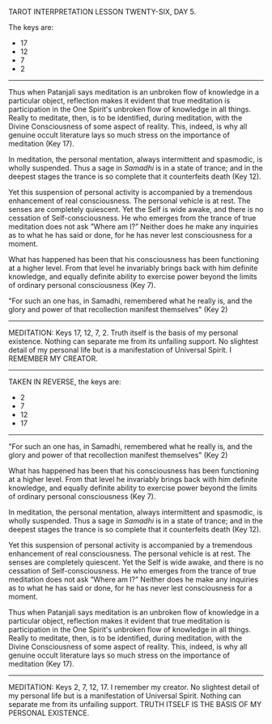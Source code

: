 TAROT INTERPRETATION
LESSON TWENTY-SIX, DAY 5.

The keys are:

- 17
- 12
-  7
-  2

---

Thus when Patanjali says meditation is an unbroken flow of knowledge in a particular object, reflection makes it evident that true meditation is participation in the One Spirit's unbroken flow of knowledge in all things. Really to meditate, then, is to be identified, during meditation, with the Divine Consciousness of some aspect of reality. This, indeed, is why all genuine occult literature lays so much stress on the importance of meditation (Key 17).

In meditation, the personal mentation, always intermittent and spasmodic, is wholly suspended. Thus a sage in *Samadhi* is in a state of trance; and in the deepest stages the trance is so complete that it counterfeits death (Key 12).

Yet this suspension of personal activity is accompanied by a tremendous enhancement of real consciousness. The personal vehicle is at rest. The senses are completely quiescent. Yet the Self is wide awake, and there is no cessation of Self-consciousness. He who emerges from the trance of true meditation does not ask ”Where am I?” Neither does he make any inquiries as to what he has said or done, for he has never lest consciousness for a moment.

What has happened has been that his consciousness has been functioning at a higher level. From that level he invariably brings back with him definite knowledge, and equally definite ability to exercise power beyond the limits of ordinary personal consciousness (Key 7).

"For such an one has, in Samadhi, remembered what he really is, and the glory and power of that recollection manifest themselves" (Key 2)

---

MEDITATION: Keys 17, 12, 7, 2. Truth itself is the basis of my personal existence. Nothing can separate me from its unfailing support. No slightest detail of my personal life but is a manifestation of Universal Spirit. I REMEMBER MY CREATOR.

---

TAKEN IN REVERSE, the keys are:

-  2
-  7
- 12
- 17

---

"For such an one has, in Samadhi, remembered what he really is, and the glory and power of that recollection manifest themselves" (Key 2)

What has happened has been that his consciousness has been functioning at a higher level. From that level he invariably brings back with him definite knowledge, and equally definite ability to exercise power beyond the limits of ordinary personal consciousness (Key 7).

In meditation, the personal mentation, always intermittent and spasmodic, is wholly suspended. Thus a sage in *Samadhi* is in a state of trance; and in the deepest stages the trance is so complete that it counterfeits death (Key 12).

Yet this suspension of personal activity is accompanied by a tremendous enhancement of real consciousness. The personal vehicle is at rest. The senses are completely quiescent. Yet the Self is wide awake, and there is no cessation of Self-consciousness. He who emerges from the trance of true meditation does not ask ”Where am I?” Neither does he make any inquiries as to what he has said or done, for he has never lest consciousness for a moment.

Thus when Patanjali says meditation is an unbroken flow of knowledge in a particular object, reflection makes it evident that true meditation is participation in the One Spirit's unbroken flow of knowledge in all things. Really to meditate, then, is to be identified, during meditation, with the Divine Consciousness of some aspect of reality. This, indeed, is why all genuine occult literature lays so much stress on the importance of meditation (Key 17).

---

MEDITATION: Keys 2, 7, 12, 17. I remember my creator. No slightest detail of my personal life but is a manifestation of Universal Spirit. Nothing can separate me from its unfailing support. TRUTH ITSELF IS THE BASIS OF MY PERSONAL EXISTENCE.

